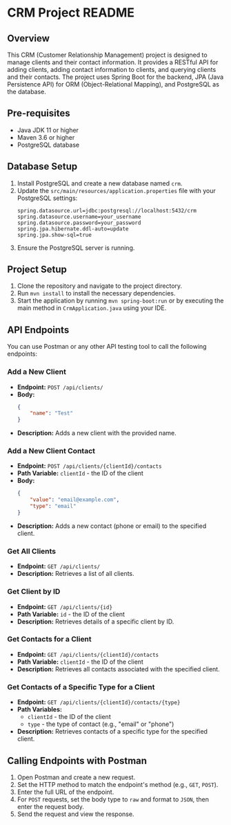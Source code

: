 # CRM Project README

## Overview
This CRM (Customer Relationship Management) project is designed to manage clients and their contact information. It provides a RESTful API for adding clients, adding contact information to clients, and querying clients and their contacts. The project uses Spring Boot for the backend, JPA (Java Persistence API) for ORM (Object-Relational Mapping), and PostgreSQL as the database.

## Pre-requisites
- Java JDK 11 or higher
- Maven 3.6 or higher
- PostgreSQL database

## Database Setup
1. Install PostgreSQL and create a new database named `crm`.
2. Update the `src/main/resources/application.properties` file with your PostgreSQL settings:
    ```properties
    spring.datasource.url=jdbc:postgresql://localhost:5432/crm
    spring.datasource.username=your_username
    spring.datasource.password=your_password
    spring.jpa.hibernate.ddl-auto=update
    spring.jpa.show-sql=true
    ```
3. Ensure the PostgreSQL server is running.

## Project Setup
1. Clone the repository and navigate to the project directory.
2. Run `mvn install` to install the necessary dependencies.
3. Start the application by running `mvn spring-boot:run` or by executing the main method in `CrmApplication.java` using your IDE.

## API Endpoints
You can use Postman or any other API testing tool to call the following endpoints:

### Add a New Client
- **Endpoint:** `POST /api/clients/`
- **Body:** 
    ```json
    {
        "name": "Test"
    }
    ```
- **Description:** Adds a new client with the provided name.

### Add a New Client Contact
- **Endpoint:** `POST /api/clients/{clientId}/contacts`
- **Path Variable:** `clientId` - the ID of the client
- **Body:** 
    ```json
    {
        "value": "email@example.com",
        "type": "email"
    }
    ```
- **Description:** Adds a new contact (phone or email) to the specified client.

### Get All Clients
- **Endpoint:** `GET /api/clients/`
- **Description:** Retrieves a list of all clients.

### Get Client by ID
- **Endpoint:** `GET /api/clients/{id}`
- **Path Variable:** `id` - the ID of the client
- **Description:** Retrieves details of a specific client by ID.

### Get Contacts for a Client
- **Endpoint:** `GET /api/clients/{clientId}/contacts`
- **Path Variable:** `clientId` - the ID of the client
- **Description:** Retrieves all contacts associated with the specified client.

### Get Contacts of a Specific Type for a Client
- **Endpoint:** `GET /api/clients/{clientId}/contacts/{type}`
- **Path Variables:** 
    - `clientId` - the ID of the client
    - `type` - the type of contact (e.g., "email" or "phone")
- **Description:** Retrieves contacts of a specific type for the specified client.

## Calling Endpoints with Postman
1. Open Postman and create a new request.
2. Set the HTTP method to match the endpoint's method (e.g., `GET`, `POST`).
3. Enter the full URL of the endpoint.
4. For `POST` requests, set the body type to `raw` and format to `JSON`, then enter the request body.
5. Send the request and view the response.

